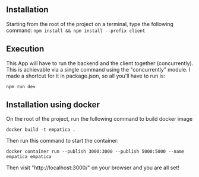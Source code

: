 ## Installation

Starting from the root of the project on a terminal, type the following command:
```npm install && npm install --prefix client```

## Execution

This App will have to run the backend and the client together (concurrently). This is achievable via a single command using the "concurrently" module. I made a shortcut for it in package.json, so all you'll have to run is: 

```npm run dev```

## Installation using docker

On the root of the project, run the following command to build docker image

```docker build -t empatica .```

Then run this command to start the container: 

```docker container run --publish 3000:3000 --publish 5000:5000 --name empatica empatica```

Then visit "http://localhost:3000/" on your browser and you are all set! 